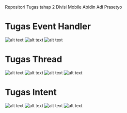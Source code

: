 Repositori Tugas tahap 2 Divisi Mobile Abidin Adi Prasetyo


Tugas Event Handler
====
![alt text](https://github.com/ABIDINADIPRASETYO/Tahap-2-divisi-Mobile/blob/master/Android/SS%20Event%20Handler/Screenshot_20180321-151158.png "SS Event Handler Sebelum di klik")
![alt text](https://github.com/ABIDINADIPRASETYO/Tahap-2-divisi-Mobile/blob/master/Android/SS%20Event%20Handler/Screenshot_20180321-151213.png "SS Event Handler Setelah di klik")
![alt text](https://github.com/ABIDINADIPRASETYO/Tahap-2-divisi-Mobile/blob/master/Android/SS%20Event%20Handler/eventhandler.jpg "Codingan Event Handler di IDE saya yaitu Android Studio")


Tugas Thread
====
![alt text](https://github.com/ABIDINADIPRASETYO/Tahap-2-divisi-Mobile/blob/master/Android/SS%20Thread/Screenshot_20180321-160847.png "SS Thread Sebelum di tekan button start")
![alt text](https://github.com/ABIDINADIPRASETYO/Tahap-2-divisi-Mobile/blob/master/Android/SS%20Thread/Screenshot_20180321-160850.png "SS Thread Setelah di tekan button start")
![alt text](https://github.com/ABIDINADIPRASETYO/Tahap-2-divisi-Mobile/blob/master/Android/SS%20Thread/Screenshot_20180321-160853.png "SS Thread Setelah di tekan button stop")
![alt text](https://github.com/ABIDINADIPRASETYO/Tahap-2-divisi-Mobile/blob/master/Android/SS%20Thread/thread.jpg "Codingan Thread di IDE saya yaitu Android Studio")


Tugas Intent
====
![alt text](https://github.com/ABIDINADIPRASETYO/Tahap-2-divisi-Mobile/blob/master/Android/SS%20intent/Screenshot_20180321-154637.png "Aplikasi Intent menggunakan 2 button, yaitu button1 dan button")
![alt text](https://github.com/ABIDINADIPRASETYO/Tahap-2-divisi-Mobile/blob/master/Android/SS%20intent/Screenshot_20180321-154827.png "Intent pada button 1 yaitu memanggil nomor yang tertera pada gambar tersebut")
![alt text](https://github.com/ABIDINADIPRASETYO/Tahap-2-divisi-Mobile/blob/master/Android/SS%20intent/Screenshot_20180321-154832.png "Intent pada button 2 yaitu untuk membuka setting pada handphone")
![alt text](https://github.com/ABIDINADIPRASETYO/Tahap-2-divisi-Mobile/blob/master/Android/SS%20intent/intent.jpg "Codingan aplikasi intent saya di IDE Android Studio")



